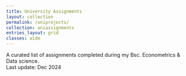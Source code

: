 ```yaml
---
title: University Assignments
layout: collection
permalink: /uniprojects/
collection: uniassignments
entries_layout: grid
classes: wide
---
```


A curated list of assignments completed during my Bsc. Econometrics & Data science.\
Last update: Dec 2024